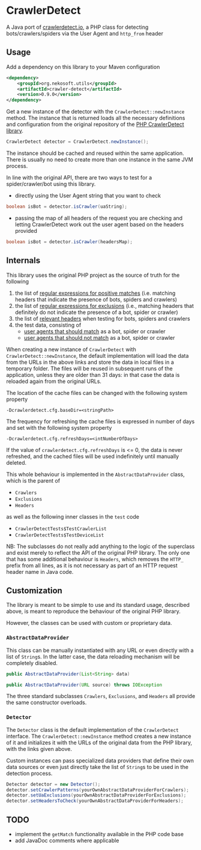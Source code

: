 # CrawlerDetect

A Java port of [crawlerdetect.io](https://github.com/JayBizzle/Crawler-Detect), a PHP class for detecting bots/crawlers/spiders via the User Agent and `http_from` header

## Usage

Add a dependency on this library to your Maven configuration

```xml
<dependency>
    <groupId>org.nekosoft.utils</groupId>
    <artifactId>crawler-detect</artifactId>
    <version>0.9.0</version>
</dependency>
```

Get a new instance of the detector with the `CrawlerDetect::newInstance` method. The instance that is returned
loads all the necessary definitions and configuration from the original repository of the
[PHP CrawlerDetect library](https://github.com/JayBizzle/Crawler-Detect).

```java
CrawlerDetect detector = CrawlerDetect.newInstance();
```

The instance should be cached and reused within the same application. There is usually no need to create more than 
one instance in the same JVM process.

In line with the original API, there are two ways to test for a spider/crawler/bot using this library.

- directly using the User Agent string that you want to check

```java
boolean isBot = detector.isCrawler(uaString);
```

- passing the map of all headers of the request you are checking and letting CrawlerDetect work out the user agent based
on the headers provided

```java
boolean isBot = detector.isCrawler(headersMap);
```

## Internals

This library uses the original PHP project as the source of truth for the following

1. the list of 
[regular expressions for positive matches](https://github.com/JayBizzle/Crawler-Detect/blob/master/raw/Crawlers.txt)
(i.e. matching headers that indicate the presence of bots, spiders and crawlers)
2. the list of 
[regular expressions for exclusions](https://github.com/JayBizzle/Crawler-Detect/blob/master/raw/Exclusions.txt)
(i.e., matching headers that definitely do not indicate the presence of a bot, spider or crawler)
3. the list of 
[relevant headers](https://github.com/JayBizzle/Crawler-Detect/blob/master/raw/Headers.txt) 
when testing for bots, spiders and crawlers
4. the test data, consisting of
   - [user agents that should match](https://github.com/JayBizzle/Crawler-Detect/blob/master/tests/crawlers.txt) 
   as a bot, spider or crawler
   - [user agents that should not match](https://github.com/JayBizzle/Crawler-Detect/blob/master/tests/devices.txt)
   as a bot, spider or crawler

When creating a new instance of `CrawlerDetect` with `CrawlerDetect::newInstance`, the default implementation will load
the data from the URLs in the above links and store the data in local files in a temporary folder. The files will be 
reused in subsequent runs of the application, unless they are older than 31 days: in that case the data is reloaded 
again from the original URLs.

The location of the cache files can be changed with the following system property

```
-Dcrawlerdetect.cfg.baseDir=<stringPath>
```

The frequency for refreshing the cache files is expressed in number of days and set with the following system property

```
-Dcrawlerdetect.cfg.refreshDays=<intNumberOfDays>
```

If the value of `crawlerdetect.cfg.refreshDays` is <= 0, the data is never refreshed, and the cached files will be used
indefinitely until manually deleted.

This whole behaviour is implemented in the `AbstractDataProvider` class, which is the parent of

- `Crawlers`
- `Exclusions`
- `Headers`

as well as the following inner classes in the `test` code

- `CrawlerDetectTests$TestCrawlerList`
- `CrawlerDetectTests$TestDeviceList`

NB: The subclasses do not really add anything to the logic of the superclass and exist merely to reflect the API of the
original PHP library. The only one that has some additional behaviour is `Headers`, which removes the `HTTP_` prefix 
from all lines, as it is not necessary as part of an HTTP request header name in Java code.

## Customization

The library is meant to be simple to use and its standard usage, described above, is meant to reproduce the behaviour of
the original PHP library.

However, the classes can be used with custom or proprietary data.

### `AbstractDataProvider`

This class can be manually instantiated with any URL or even directly with a list of `String`s. In the latter case, the
data reloading mechanism will be completely disabled.

```java
public AbstractDataProvider(List<String> data)

public AbstractDataProvider(URL source) throws IOException
```

The three standard subclasses `Crawlers`, `Exclusions`, and `Headers` all provide the same constructor overloads.

### `Detector`

The `Detector` class is the default implementation of the `CrawlerDetect` interface. The `CrawlerDetect::newInstance`
method creates a new instance of it and initializes it with the URLs of the original data from the PHP library, with the 
links given above.

Custom instances can pass specialized data providers that define their own data sources or even just directly take the 
list of `String`s to be used in the detection process.

```java
Detector detector = new Detector();
detector.setCrawlerPatterns(yourOwnAbstractDataProviderForCrawlers);
detector.setUaExclusions(yourOwnAbstractDataProviderForExclusions);
detector.setHeadersToCheck(yourOwnAbstractDataProviderForHeaders);
```

## TODO

- implement the `getMatch` functionality available in the PHP code base
- add JavaDoc comments where applicable
